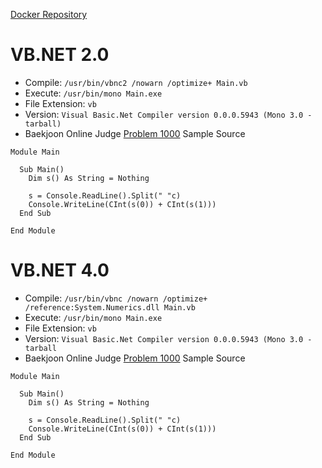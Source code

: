 [Docker Repository](https://registry.hub.docker.com/u/baekjoon/onlinejudge-vb)

# VB.NET 2.0

* Compile: `/usr/bin/vbnc2 /nowarn /optimize+ Main.vb`
* Execute: `/usr/bin/mono Main.exe`
* File Extension: `vb`
* Version: `Visual Basic.Net Compiler version 0.0.0.5943 (Mono 3.0 - tarball)`
* Baekjoon Online Judge [Problem 1000](https://www.acmicpc.net/problem/1000) Sample Source
````
Module Main
 
  Sub Main()
    Dim s() As String = Nothing
 
    s = Console.ReadLine().Split(" "c)
    Console.WriteLine(CInt(s(0)) + CInt(s(1)))
  End Sub
 
End Module
````


# VB.NET 4.0

* Compile: `/usr/bin/vbnc /nowarn /optimize+ /reference:System.Numerics.dll Main.vb`
* Execute: `/usr/bin/mono Main.exe`
* File Extension: `vb`
* Version: `Visual Basic.Net Compiler version 0.0.0.5943 (Mono 3.0 - tarball`
* Baekjoon Online Judge [Problem 1000](https://www.acmicpc.net/problem/1000) Sample Source
````
Module Main
 
  Sub Main()
    Dim s() As String = Nothing
 
    s = Console.ReadLine().Split(" "c)
    Console.WriteLine(CInt(s(0)) + CInt(s(1)))
  End Sub
 
End Module
````


